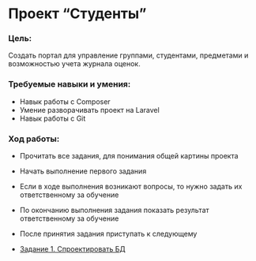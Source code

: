 # Проект “Студенты”

### Цель:
Создать портал для управление группами, студентами, предметами и возможностью учета журнала оценок.

### Требуемые навыки и умения:
- Навык работы с Composer
- Умение разворачивать проект на Laravel
- Навык работы с Git

### Ход работы:
- Прочитать все задания, для понимания общей картины проекта
- Начать выполнение первого задания
- Если в ходе выполнения возникают вопросы, то нужно задать их ответственному за обучение
- По окончанию выполнения задания показать результат ответственному за обучение
- После принятия задания приступать к следующему

- [Задание 1. Спроектировать БД](mission-1.md)
